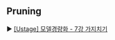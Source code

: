 ## Pruning
:arrow_forward: [[Ustage] 모델경량화 - 7강 가지치기](https://www.edwith.org/bcaitech1/lecture/346211?isDesc=false)
